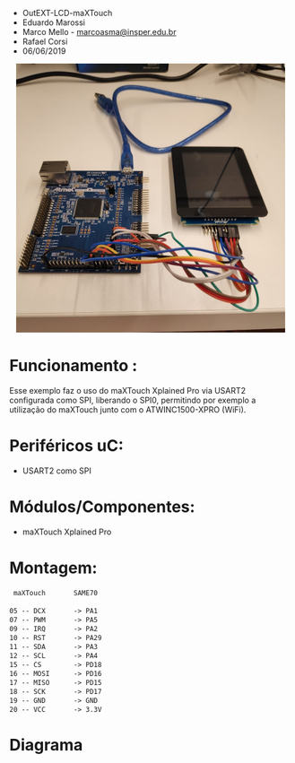 
* OutEXT-LCD-maXTouch
* Eduardo Marossi
* Marco Mello - marcoasma@insper.edu.br
* Rafael Corsi
* 06/06/2019

<p align="center">
  <img width="480" height="480" src="./imagem.jpeg">
</p>

# Funcionamento :
Esse exemplo faz o uso do maXTouch Xplained Pro via USART2 configurada como SPI, liberando o SPI0, permitindo por exemplo a utilização do maXTouch junto com o ATWINC1500-XPRO (WiFi).

# Periféricos uC:
- USART2 como SPI
   
# Módulos/Componentes:
- maXTouch Xplained Pro

# Montagem:

	 maXTouch		SAME70
   
	05 -- DCX		-> PA1
	07 -- PWM		-> PA5
	09 -- IRQ		-> PA2
	10 -- RST 		-> PA29
	11 -- SDA		-> PA3
	12 -- SCL		-> PA4
	15 -- CS		-> PD18
	16 -- MOSI		-> PD16
	17 -- MISO		-> PD15
	18 -- SCK		-> PD17
	19 -- GND		-> GND
	20 -- VCC		-> 3.3V

# Diagrama
